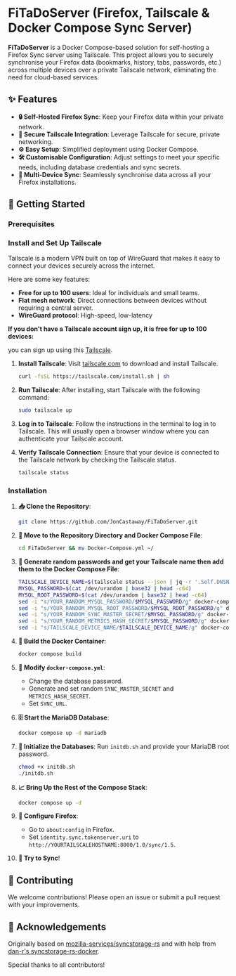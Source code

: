 # FiTaDoServer (Firefox, Tailscale & Docker Compose Sync Server)

**FiTaDoServer** is a Docker Compose-based solution for self-hosting a Firefox Sync server using Tailscale. This project allows you to securely synchronise your Firefox data (bookmarks, history, tabs, passwords, etc.) across multiple devices over a private Tailscale network, eliminating the need for cloud-based services.

## ✨ Features

- **🔒 Self-Hosted Firefox Sync**: Keep your Firefox data within your private network.
- **🔐 Secure Tailscale Integration**: Leverage Tailscale for secure, private networking.
- **⚙️ Easy Setup**: Simplified deployment using Docker Compose.
- **🛠 Customisable Configuration**: Adjust settings to meet your specific needs, including database credentials and sync secrets.
- **📱 Multi-Device Sync**: Seamlessly synchronise data across all your Firefox installations.

## 🚀 Getting Started

### Prerequisites

### Install and Set Up Tailscale

Tailscale is a modern VPN built on top of WireGuard that makes it easy to connect your devices securely across the internet.

Here are some key features:

- **Free for up to 100 users**: Ideal for individuals and small teams.
- **Flat mesh network**: Direct connections between devices without requiring a central server.
- **WireGuard protocol**: High-speed, low-latency
 
**If you don't have a Tailscale account sign up, it is free for up to 100 devices:**

you can sign up using this [Tailscale](https://tailscale.com).

1. **Install Tailscale**: Visit [tailscale.com](https://tailscale.com/download) to download and install Tailscale.

    ```sh
    curl -fsSL https://tailscale.com/install.sh | sh
    ```

2. **Run Tailscale**: After installing, start Tailscale with the following command:

    ```sh
    sudo tailscale up
    ```

3. **Log in to Tailscale**: Follow the instructions in the terminal to log in to Tailscale. This will usually open a browser window where you can authenticate your Tailscale account.

4. **Verify Tailscale Connection**: Ensure that your device is connected to the Tailscale network by checking the Tailscale status.

    ```sh
    tailscale status
    ```

### Installation

1. **📥 Clone the Repository**:
    ```sh
    git clone https://github.com/JonCastaway/FiTaDoServer.git
    ```

2. **📂 Move to the Repository Directory and Docker Compose File**:
    ```sh
    cd FiTaDoServer && mv Docker-Compose.yml ~/
    ```
    
3. **📂 Generate random passwords and get your Tailscale name then add them to the Docker Compose File**:
    ```sh
    TAILSCALE_DEVICE_NAME=$(tailscale status --json | jq -r '.Self.DNSName' | sed 's/\.$//')
    MYSQL_PASSWORD=$(cat /dev/urandom | base32 | head -c64)
    MYSQL_ROOT_PASSWORD=$(cat /dev/urandom | base32 | head -c64)
    sed -i "s/YOUR_RANDOM_MYSQL_PASSWORD/$MYSQL_PASSWORD/g" docker-compose.yml
    sed -i "s/YOUR_RANDOM_MYSQL_ROOT_PASSWORD/$MYSQL_ROOT_PASSWORD/g" docker-compose.yml
    sed -i "s/YOUR_RANDOM_SYNC_MASTER_SECRET/$MYSQL_PASSWORD/g" docker-compose.yml
    sed -i "s/YOUR_RANDOM_METRICS_HASH_SECRET/$MYSQL_PASSWORD/g" docker-compose.yml
    sed -i "s/TAILSCALE_DEVICE_NAME/$TAILSCALE_DEVICE_NAME/g" docker-compose.yml
    ```

4. **🔧 Build the Docker Container**:
    ```sh
    docker compose build
    ```

5. **📝 Modify `docker-compose.yml`**:
    - Change the database password.
    - Generate and set random `SYNC_MASTER_SECRET` and `METRICS_HASH_SECRET`.
    - Set `SYNC_URL`.

6. **🗄 Start the MariaDB Database**:
    ```sh
    docker compose up -d mariadb
    ```

7. **🔧 Initialize the Databases**: Run `initdb.sh` and provide your MariaDB root password.
    ```sh
    chmod +x initdb.sh
    ./initdb.sh
    ```

8. **📈 Bring Up the Rest of the Compose Stack**:
    ```sh
    docker compose up -d
    ```

9. **🦊 Configure Firefox**:
    - Go to `about:config` in Firefox.
    - Set `identity.sync.tokenserver.uri` to `http://YOURTAILSCALEHOSTNAME:8000/1.0/sync/1.5`.

10. **🚀 Try to Sync**!

## 🤝 Contributing

We welcome contributions! Please open an issue or submit a pull request with your improvements.

## 📝 Acknowledgements

Originally based on [mozilla-services/syncstorage-rs](https://github.com/mozilla-services/syncstorage-rs) and with help from [dan-r's syncstorage-rs-docker](https://github.com/dan-r/syncstorage-rs-docker).

Special thanks to all contributors!
